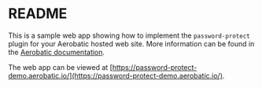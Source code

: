 # README

This is a sample web app showing how to implement the `password-protect` plugin for your Aerobatic hosted web site. More information can be found in the [Aerobatic documentation](https://www.aerobatic.com/docs/plugins/password-protect/).

The web app can be viewed at [https://password-protect-demo.aerobatic.io/](https://password-protect-demo.aerobatic.io/).
